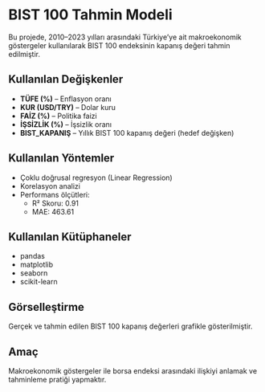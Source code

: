 # BIST 100 Tahmin Modeli

Bu projede, 2010–2023 yılları arasındaki Türkiye’ye ait makroekonomik göstergeler kullanılarak BIST 100 endeksinin kapanış değeri tahmin edilmiştir.

## Kullanılan Değişkenler

- **TÜFE (%)** – Enflasyon oranı  
- **KUR (USD/TRY)** – Dolar kuru  
- **FAİZ (%)** – Politika faizi  
- **İŞSİZLİK (%)** – İşsizlik oranı  
- **BIST_KAPANIŞ** – Yıllık BIST 100 kapanış değeri (hedef değişken)

## Kullanılan Yöntemler

- Çoklu doğrusal regresyon (Linear Regression)
- Korelasyon analizi
- Performans ölçütleri:  
  - R² Skoru: 0.91  
  - MAE: 463.61

## Kullanılan Kütüphaneler

- pandas  
- matplotlib  
- seaborn  
- scikit-learn

## Görselleştirme

Gerçek ve tahmin edilen BIST 100 kapanış değerleri grafikle gösterilmiştir.

## Amaç

Makroekonomik göstergeler ile borsa endeksi arasındaki ilişkiyi anlamak ve tahminleme pratiği yapmaktır.
